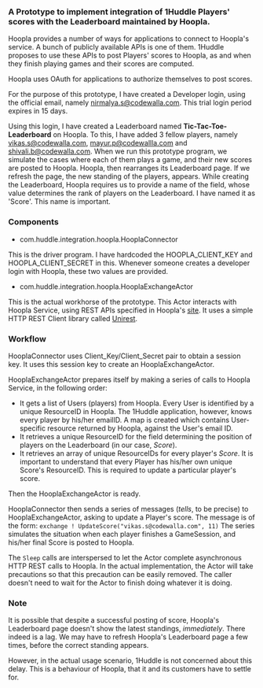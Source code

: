 ### A Prototype to implement integration of 1Huddle Players' scores with the Leaderboard maintained by Hoopla.


Hoopla provides a number of ways for applications to connect to Hoopla's service. A bunch of publicly
available APIs is one of them. 1Huddle proposes to use these APIs to post Players' scores to Hoopla,
as and when they finish playing games and their scores are computed.

Hoopla uses OAuth for applications to authorize themselves to post scores. 

For the purpose of this prototype, I have created a Developer login, using the official email, 
namely nirmalya.s@codewalla.com. This trial login period expires in 15 days.

Using this login, I have created a Leaderboard named **Tic-Tac-Toe-Leaderboard** on Hoopla. To this, I have
added 3 fellow players, namely vikas.s@codewalla.com, mayur.p@codewallla.com and shivali.b@codewalla.com. When we
run this prototype program, we simulate the cases where each of them plays a game, and their new scores are
posted to Hoopla. Hoopla, then rearranges its Leaderboard page. If we refresh the page, the new standing of 
the players, appears. While creating the Leaderboard, Hoopla requires us to provide a name of the field, whose
value determines the rank of players on the Leaderboard. I have named it as 'Score'. This name is important.

### Components

* com.huddle.integration.hoopla.HooplaConnector

This is the driver program. I have hardcoded the HOOPLA_CLIENT_KEY and HOOPLA_CLIENT_SECRET in this. Whenever someone
creates a developer login with Hoopla, these two values are provided. 

* com.huddle.integration.hoopla.HooplaExchangeActor

This is the actual workhorse of the prototype. This Actor interacts with Hoopla Service, using REST
APIs specified in Hoopla's [site](https://developer.hoopla.net/docs/authentication). It uses a simple HTTP
REST Client library called [Unirest](http://unirest.io/java.html).

### Workflow

HooplaConnector uses Client_Key/Client_Secret pair to obtain a session key. It uses this session key to create
an HooplaExchangeActor.

HooplaExchangeActor prepares itself by making a series of calls to Hoopla Service, in the following order:
*   It gets a list of Users (players) from Hoopla. Every User is identified by a unique ResourceID in Hoopla.
The 1Huddle application, however, knows every player by his/her emailID. A map is created which contains 
User-specific resource returned by Hoopla, against the User's email ID.
*   It retrieves a unique ResourceID for the field determining the position of players on the Leaderboard (in our
case, _Score_). 
*   It retrieves an array of unique ResourceIDs for every player's _Score_. It is important to understand that
every Player has his/her own unique Score's ResourceID. This is required to update a particular player's score.

Then the HooplaExchangeActor is ready.

HooplaConnector then sends a series of messages (_tells_, to be precise) to HooplaExchangeActor, asking to update a Player's
score. The message is of the form:
`exchange ! UpdateScore("vikas.s@codewalla.com", 11)`
The series simulates the situation when each player finishes a GameSession, and his/her final Score is posted to 
Hoopla.

The `Sleep` calls are interspersed to let the Actor complete asynchronous HTTP REST calls to Hoopla. In the actual
implementation, the Actor will take precautions so that this precaution can be easily removed. The caller doesn't 
need to wait for the Actor to finish doing whatever it is doing. 

### Note

It is possible that despite a successful posting of score, Hoopla's Leaderboard page doesn't show the latest
standings, _immediately_. There indeed is a lag. We may have to refresh Hoopla's Leaderboard page a few times,
before the correct standing appears.

However, in the actual usage scenario, 1Huddle is not concerned about this delay. This is a behaviour of Hoopla, that it and its customers
have to settle for.



